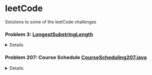 # leetCode
Solutions to some of the leetCode challenges

### Problem 3: [LongestSubstringLength](src/java/LongestSubstringLength.java)
<details>
‘Longest Substring Without Repeating Characters.’ Given a string, the task is to find the length of the longest substring in the string that does not contain any repeating characters. This problem is often used as a basis for other more complex problems and has applications in a wide range of fields, including natural language processing, bioinformatics, and machine learning.

Problem:
Given a string s, find the length of the longest substring without repeating characters.
Example 1:

Input: s = "abcabcbb"

Output: 3

Explanation: The answer is "abc", with the length of 3.

Example 2:

Input: s = "bbbbb"

Output: 1

Explanation: The answer is "b", with the length of 1.

Example 3:

Input: s = "pwwkew"

Output: 3

Explanation: The answer is "wke", with the length of 3.
Notice that the answer must be a substring, "pwke" is a subsequence and not a substring.
</details>

### Problem 207: Course Schedule</b> [CourseScheduling207.java](src%2Fjava%2FCourseScheduling207.java)

<details>There are a total of numCourses courses you have to take, labeled from 0 to numCourses - 1. You are given an array prerequisites where prerequisites[i] = [ai, bi] indicates that you must take course bi first if you want to take course ai.


For example, the pair [0, 1], indicates that to take course 0 you have to first take course 1.
Return true if you can finish all courses. Otherwise, return false.

Example 1:

Input: numCourses = 2, prerequisites = [[1,0]]
Output: true
Explanation: There are a total of 2 courses to take.
To take course 1 you should have finished course 0. So it is possible.
Example 2:

Input: numCourses = 2, prerequisites = [[1,0],[0,1]]
Output: false
Explanation: There are a total of 2 courses to take.
To take course 1 you should have finished course 0, and to take course 0 you should also have finished course 1. So it is impossible.
</details>